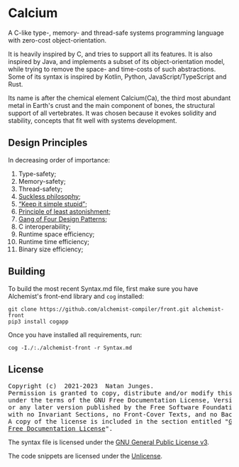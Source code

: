 # Calcium
A C-like type-, memory- and thread-safe systems programming language with zero-cost object-orientation.

It is heavily inspired by C, and tries to support all its features. It is also inspired by Java, and implements a subset of its object-orientation model, while trying to remove the space- and time-costs of such abstractions. Some of its syntax is inspired by Kotlin, Python, JavaScript/TypeScript and Rust.

Its name is after the chemical element Calcium(Ca), the third most abundant metal in Earth's crust and the main component of bones, the structural support of all vertebrates. It was chosen because it evokes solidity and stability, concepts that fit well with systems development.

## Design Principles
In decreasing order of importance:
1. Type-safety;
2. Memory-safety;
3. Thread-safety;
4. [Suckless philosophy](https://suckless.org/philosophy);
5. [<q>Keep it simple stupid</q>](https://en.wikipedia.org/wiki/KISS_principle);
6. [Principle of least astonishment](https://en.wikipedia.org/wiki/Principle_of_least_astonishment);
7. [Gang of Four Design Patterns](https://en.wikipedia.org/wiki/Design_Patterns);
8. C interoperability;
9. Runtime space efficiency;
10. Runtime time efficiency;
11. Binary size efficiency;

## Building
To build the most recent Syntax.md file, first make sure you have Alchemist's front-end library and `cog` installed:

```shell
git clone https://github.com/alchemist-compiler/front.git alchemist-front
pip3 install cogapp
```

Once you have installed all requirements, run:

```shell
cog -I./:./alchemist-front -r Syntax.md
```

## License
<pre>
Copyright (c)  2021-2023  Natan Junges.
Permission is granted to copy, distribute and/or modify this document
under the terms of the GNU Free Documentation License, Version 1.3
or any later version published by the Free Software Foundation;
with no Invariant Sections, no Front-Cover Texts, and no Back-Cover Texts.
A copy of the license is included in the section entitled "<a href="LICENSE.FDL">GNU
Free Documentation License</a>".
</pre>

The syntax file is licensed under the [GNU General Public License v3](LICENSE.GPL).

The code snippets are licensed under the [Unlicense](UNLICENSE).
